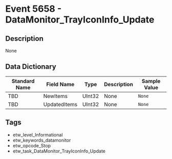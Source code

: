 # Event 5658 - DataMonitor_TrayIconInfo_Update

## Description
None

## Data Dictionary
|Standard Name|Field Name|Type|Description|Sample Value|
|---|---|---|---|---|
|TBD|NewItems|UInt32|None|`None`|
|TBD|UpdatedItems|UInt32|None|`None`|

## Tags
* etw_level_Informational
* etw_keywords_datamonitor
* etw_opcode_Stop
* etw_task_DataMonitor_TrayIconInfo_Update